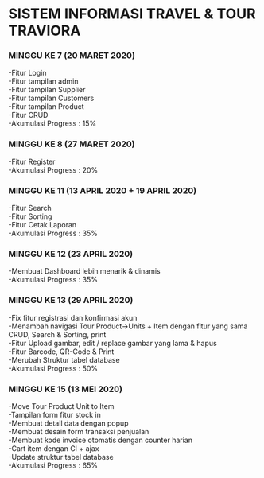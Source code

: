 # SISTEM INFORMASI TRAVEL & TOUR TRAVIORA

### MINGGU KE 7 (20 MARET 2020) ###
-Fitur Login <br>
-Fitur tampilan admin <br>
-Fitur tampilan Supplier <br>
-Fitur tampilan Customers <br>
-Fitur tampilan Product <br>
-Fitur CRUD <br>
-Akumulasi Progress : 15% <br>

### MINGGU KE 8 (27 MARET 2020) ###
-Fitur Register <br>
-Akumulasi Progress : 20% <br>

### MINGGU KE 11 (13 APRIL 2020 + 19 APRIL 2020) ###
-Fitur Search <br>
-Fitur Sorting <br>
-Fitur Cetak Laporan <br>
-Akumulasi Progress : 35% <br>

### MINGGU KE 12 (23 APRIL 2020) ###
-Membuat Dashboard lebih menarik & dinamis <br>
-Akumulasi Progress : 35% <br>

### MINGGU KE 13 (29 APRIL 2020) ###
-Fix fitur registrasi dan konfirmasi akun <br>
-Menambah navigasi Tour Product->Units + Item dengan fitur yang sama CRUD, Search & Sorting, print <br>
-Fitur Upload gambar, edit / replace gambar yang lama & hapus <br>
-Fitur Barcode, QR-Code & Print <br>
-Merubah Struktur tabel database <br>
-Akumulasi Progress : 50% <br>

### MINGGU KE 15 (13 MEI 2020) ###
-Move Tour Product Unit to Item <br>
-Tampilan form fitur stock in<br>
-Membuat detail data dengan popup<br>
-Membuat desain form transaksi penjualan<br>
-Membuat kode invoice otomatis dengan counter harian<br>
-Cart item dengan CI + ajax<br>
-Update struktur tabel database<br>
-Akumulasi Progress : 65% <br>
